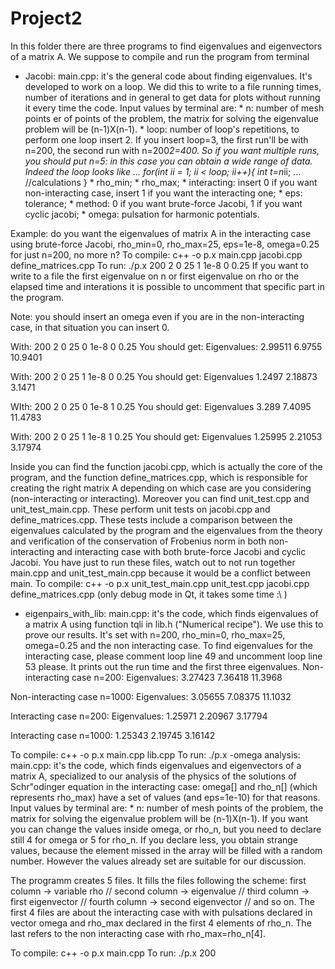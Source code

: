# Project2

In this folder there are three programs to find eigenvalues and eigenvectors of a matrix A. We suppose to compile and run the program from terminal
- Jacobi:
main.cpp: it's the general code about finding eigenvalues. It's developed to work on a loop. We did this to write to a file running times, number of iterations and in general to get data for plots without running it every time the code. 
		 Input values by terminal are:
		* n:  number of mesh points er of points of the problem, the matrix for solving the eigenvalue problem will be (n-1)X(n-1).
		* loop: number of loop's repetitions, to perform one loop insert 2. If you insert loop=3, the first run'll be with n=200, the second run with n=200*2=400. So if you want multiple runs, you should put n=5: in this case you can obtain a wide range of data. 
			Indeed the loop looks like 
			...
			for(int ii = 1; ii < loop; ii++){
        		   int t=n*ii;
			... //calculations
			}
		* rho_min;
		* rho_max;
		* interacting: insert 0 if you want non-interacting case, insert 1 if you want the interacting one;
		* eps: tolerance;
		* method: 0 if you want brute-force Jacobi, 1 if you want cyclic jacobi;
		* omega: pulsation for harmonic potentials.

Example: do you want the eigenvalues of matrix A in the interacting case using brute-force Jacobi, rho_min=0, rho_max=25, eps=1e-8, omega=0.25 for just n=200, no more n? To compile: c++ -o p.x main.cpp jacobi.cpp define_matrices.cpp	To run: 
./p.x 200 2 0 25 1 1e-8 0 0.25 
	If you want to write to a file the first eigenvalue on n or first eigenvalue on rho or the elapsed time and interations it is possible to uncomment that specific part in the program.

Note: you should insert an omega even if you are in the non-interacting case, in that situation you can insert 0.

With: 200 2 0 25 0 1e-8 0 0.25
You should get:
Eigenvalues:
2.99511
6.9755
10.9401

With: 200 2 0 25 1 1e-8 0 0.25
You should get:
Eigenvalues
1.2497
2.18873
3.1471

WIth: 200 2 0 25 0 1e-8 1 0.25
You should get:
Eigenvalues
3.289
7.4095
11.4783

With: 200 2 0 25 1 1e-8 1 0.25
You should get:
Eigenvalues
1.25995
2.21053
3.17974

Inside you can find the function jacobi.cpp, which is actually the core of the program, and the function define_matrices.cpp, which is responsible for creating the right matrix A depending on which case are you considering (non-interacting or interacting).
Moreover you can find unit_test.cpp and unit_test_main.cpp. These perform unit tests on jacobi.cpp and define_matrices.cpp. These tests include a comparison between the eigenvalues calculated by the program and the eigenvalues from the theory and verification of the conservation of Frobenius norm in both non-interacting and interacting case with both brute-force Jacobi and cyclic Jacobi. You have just to run these files, 
watch out to not run together main.cpp and unit_test_main.cpp because it would be a conflict between main. To compile: c++ -o p.x unit_test_main.cpp unit_test.cpp jacobi.cpp define_matrices.cpp (only debug mode in Qt, it takes some time :\ )

- eigenpairs_with_lib: 
main.cpp: it's the code, which finds eigenvalues of a matrix A using function tqli in lib.h ("Numerical recipe"). We use this to prove our results. 
		       It's set with n=200, rho_min=0, rho_max=25, omega=0.25 and the non interacting case. To find eigenvalues for the interacting case, please comment loop line 49 and uncomment loop line 53 please. It prints out the run time and the first three eigenvalues.
Non-interacting case n=200:
Eigenvalues:
3.27423
7.36418
11.3968

Non-interacting case n=1000:
Eigenvalues:
3.05655
7.08375
11.1032

Interacting case n=200:
Eigenvalues:
1.25971
2.20967
3.17794

Interacting case n=1000:
1.25343
2.19745
3.16142

To compile: c++ -o p.x main.cpp lib.cpp	
 To run: ./p.x
-omega analysis: 
main.cpp: it's the code, which finds eigenvalues and eigenvectors of a matrix A, specialized to our analysis of the physics of the solutions of Schr\"odinger equation in the interacting case: omega[] and rho_n[] (which represents rho_max) have a set of values (and eps=1e-10) for that reasons.   
	Input values by terminal are:
	* n: number of mesh points of the problem, the matrix for solving the eigenvalue problem will be (n-1)X(n-1).
	If you want you can change the values inside omega, or rho_n, but you need to declare still 4 for omega or 5 for rho_n. If you declare less, you obtain strange values, because the element missed in the array will be filled with a random number.
	However the values already set are suitable for our discussion.
	
The programm creates 5 files. It fills the files following the scheme:  first column -> variable rho // second column -> eigenvalue // third column -> first eigenvector // fourth column -> second eigenvector // and so on.
The first 4 files are about the interacting case with with pulsations declared in vector omega and rho_max declared in the first 4 elements of rho_n. The last refers to the non interacting case with rho_max=rho_n[4].

To compile: c++ -o p.x main.cpp
To run: 
./p.x 200  